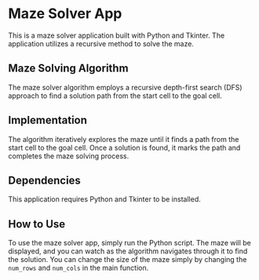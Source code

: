 # Maze Solver App

This is a maze solver application built with Python and Tkinter. The application utilizes a recursive method to solve the maze.

## Maze Solving Algorithm

The maze solver algorithm employs a recursive depth-first search (DFS) approach to find a solution path from the start cell to the goal cell.

## Implementation

The algorithm iteratively explores the maze until it finds a path from the start cell to the goal cell. Once a solution is found, it marks the path and completes the maze solving process.

## Dependencies

This application requires Python and Tkinter to be installed.

## How to Use

To use the maze solver app, simply run the Python script. The maze will be displayed, and you can watch as the algorithm navigates through it to find the solution. You can change the size of the maze simply by changing the `num_rows` and `num_cols` in the main function.
